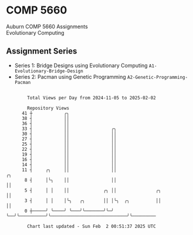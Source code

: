 # COMP 5660
Auburn COMP 5660 Assignments  
Evolutionary Computing

## Assignment Series
- Series 1: Bridge Designs using Evolutionary Computing `A1-Evolutionary-Bridge-Design`
- Series 2: Pacman using Genetic Programming `A2-Genetic-Programming-Pacman`

```

        Total Views per Day from 2024-11-05 to 2025-02-02

        Repository Views
      41 ┼            ╭╮
      38 ┤            ││
      36 ┤            ││
      33 ┤            ││                ╭╮
      30 ┤            ││                ││
      27 ┤            ││                ││
      25 ┤            ││                ││
      22 ┤            ││                ││
      19 ┤            ││                ││
      16 ┤            ││                ││
      14 ┤            ││                ││
      11 ┤     ╭╮     ││                ││                                              ╭╮
       8 ┤     │╰╮    ││                ││                                              ││
       5 ┤     │ │    ││             ╭╮ ││               ╭╮                             ││
       3 ┤     │ │    │╰╮   ╭╮       ││ │╰╮  ╭╮          ││                             ││
       0 ┼─────╯ ╰────╯ ╰───╯╰───────╯╰─╯ ╰──╯╰──────────╯╰─────────────────────────────╯╰─────────

        Chart last updated - Sun Feb  2 00:51:37 2025 UTC
        
```
